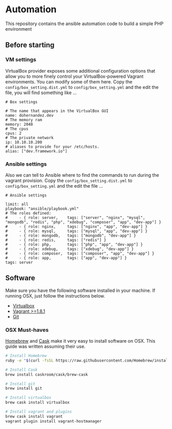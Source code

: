 # Automation
This repository contains the ansible automation code to build a simple PHP environment

## Before starting
### VM settings
VirtualBox provider exposes some additional configuration options that allow you 
to more finely control your VirtualBox-powered Vagrant environments. 
You can modify some of them here. Copy the `config/box_setting.dist.yml` to `config/box_setting.yml` and the edit the file, 
you will find something like ...

```
# Box settings

# The name that appears in the VirtualBox GUI
name: dohernandez.dev
# The memory ram
memory: 2048
# The cpus
cpus: 2
# The private network
ip: 10.10.10.200
# aliases to provide for your /etc/hosts.
alias: ["dev.framework.io"]
```

### Ansible settings
Also we can tell to Ansible where to find the commands to run during the vagrant provision. 
Copy the `config/box_setting.dist.yml` to `config/box_setting.yml` and the edit the file ...

```
# Ansible settings

limit: all
playbook: "ansible/playbook.yml"
# The roles defined:
#     - { role: server,    tags: ["server", "nginx", "mysql", "mongodb", "redis", "php", "xdebug", "composer", "app", "dev-app"] }
#     - { role: nginx,     tags: ["nginx", "app", "dev-app"] }
#     - { role: mysql,     tags: ["mysql", "app", "dev-app"] }
#     - { role: mongodb,   tags: ["mongodb", "dev-app"] }
#     - { role: redis,     tags: ["redis"] }
#     - { role: php,       tags: ["php", "app", "dev-app"] }
#     - { role: xdebug,    tags: ["xdebug", "dev-app"] }
#     - { role: composer,  tags: ["composer", "app", "dev-app"] }
#     - { role: app,       tags: ["app", "dev-app"] }
tags: server
```

## Software

Make sure you have the following software installed in your machine. If running OSX, just follow the instructions below.

+ [Virtualbox](https://www.virtualbox.org/wiki/Downloads)
+ [Vagrant >=1.8.1](https://www.vagrantup.com/downloads.html)
+ [Git](https://git-scm.com/downloads)

### OSX Must-haves

[Homebrew](http://brew.sh/) and [Cask](http://caskroom.io/) make it very easy to install software on OSX. This guide was written assuming their use.

```bash
# Install Homebrew
ruby -e "$(curl -fsSL https://raw.githubusercontent.com/Homebrew/install/master/install)"

# Install Cask
brew install caskroom/cask/brew-cask

# Install git
brew install git

# Install virtualbox
brew cask install virtualbox

# Install vagrant and plugins
brew cask install vagrant
vagrant plugin install vagrant-hostmanager
```